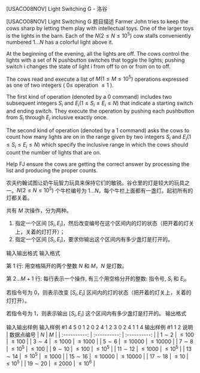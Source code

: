 



[USACO08NOV] Light Switching G - 洛谷














[USACO08NOV] Light Switching G
题目描述
Farmer John tries to keep the cows sharp by letting them play with intellectual toys. One of the larger toys is the lights in the barn. Each of the $N (2 \le N \le 10^5)$ cow stalls conveniently numbered $1\ldots N$ has a colorful light above it.

At the beginning of the evening, all the lights are off. The cows control the lights with a set of N pushbutton switches that toggle the lights; pushing switch i changes the state of light i from off to on or from on to off.

The cows read and execute a list of $M(1\le M \le 10^5)$ operations expressed as one of two integers ( $0 \le$ operation $\le 1$ ).

The first kind of operation (denoted by a $0$ command) includes two subsequent integers $S_i$ and $E_i (1 \le S_i \le E_i \le N)$ that indicate a starting switch and ending switch. They execute the operation by pushing each pushbutton from $S_i$ through $E_i$ inclusive exactly once.

The second kind of operation (denoted by a $1$ command) asks the cows to count how many lights are on in the range given by two integers $S_i$ and $E_i (1 \le S_i \le E_i \le N)$ which specify the inclusive range in which the cows should count the number of lights that are on.

Help FJ ensure the cows are getting the correct answer by processing the list and producing the proper counts.

农夫约翰试图让奶牛玩智力玩具来保持它们的敏锐。谷仓里的灯是较大的玩具之一。$N (2 \le N \le 10^5)$ 个牛栏编号为 $1 \ldots N$，每个牛栏上面都有一盏灯。起初所有的灯都关着。

共有 $M$ 次操作，分为两种。
1. 指定一个区间 $[S_i,E_i]$，然后改变编号在这个区间内的灯的状态（把开着的灯关上，关着的灯打开）；
2. 指定一个区间 $[S_i,E_i]$，要求你输出这个区间内有多少盏灯是打开的。






输入输出格式
输入格式

第 $1$ 行: 用空格隔开的两个整数 $N$ 和 $M$，$N$ 是灯数。

第 $2\ldots M+1$ 行: 每行表示一个操作, 有三个用空格分开的整数: 指令号, $S_i$ 和 $E_i$。

若指令号为 $0$，则表示改变 $[S_i,E_i]$ 区间内的灯的状态（把开着的灯关上，关着的灯打开）。

若指令号为 $1$，则表示输出 $[S_i,E_i]$ 这个区间内有多少盏灯是打开的。
输出格式


输入输出样例
输入样例 #1
4 5
0 1 2
0 2 4
1 2 3
0 2 4
1 1 4
输出样例 #1
1
2
说明
| 数据点编号 | $N$ | $M$ |
| :----------: | :----------: | :----------: |
| $1\sim 2$ | $\le 100$ | $\le 100$ |
| $3\sim 4$ | $\le 1000$ | $\le 1000$ |
| $5\sim 6$ | $\le 10000$ | $\le 10000$ |
| $7\sim 8$ | $\le 10^5$ | $\le 100$ |
| $9\sim 10$ | $\le 100$ | $\le 10^5$ |
| $11\sim 12$ | $\le 1000$ | $\le 10^5$ |
| $13\sim 14$ | $\le 10^5$ | $\le 1000$ |
| $15\sim 16$ | $\le 10000$ | $\le 10000$ |
| $17\sim 18$ | $\le 10$ | $\le 10^5$ |
| $19\sim 20$ | $\le 2000$ | $\le 10^6$ |







